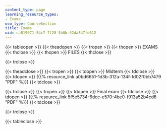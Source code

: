 ```yaml
---
content_type: page
learning_resource_types:
- Exams
ocw_type: CourseSection
title: Exams
uid: ca019671-84c7-7f28-5b0b-52da847fd612
---
```


{{< tableopen >}}
{{< theadopen >}}
{{< tropen >}}
{{< thopen >}}
EXAMS
{{< thclose >}}
{{< thopen >}}
FILES
{{< thclose >}}

{{< trclose >}}

{{< theadclose >}}
{{< tropen >}}
{{< tdopen >}}
Midterm
{{< tdclose >}}
{{< tdopen >}}
({{% resource_link a0bd6651-1d3b-312a-134f-fd02f0bb7479 "PDF" %}})
{{< tdclose >}}

{{< trclose >}}
{{< tropen >}}
{{< tdopen >}}
Final exam
{{< tdclose >}}
{{< tdopen >}}
({{% resource_link 5f5e5734-6dcc-e570-4be0-f913a52b4cd6 "PDF" %}})
{{< tdclose >}}

{{< trclose >}}

{{< tableclose >}}